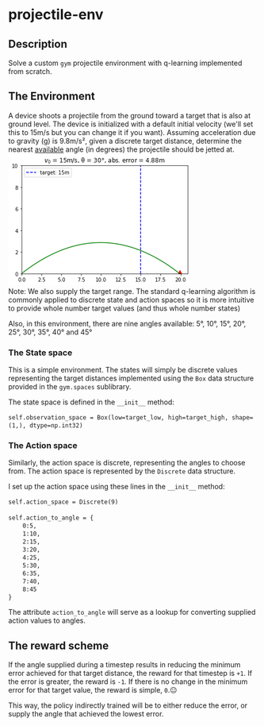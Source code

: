 # projectile-env
## Description
Solve a custom `gym` projectile environment with q-learning implemented from scratch.

## The Environment
A device shoots a projectile from the ground toward a target that is also at ground level. The device is initialized with a default initial velocity (we'll set this to 15m/s but you can change it if you want). Assuming acceleration due to gravity (g) is 9.8m/s², given a discrete target distance, determine the nearest <ins>available</ins> angle (in degrees) the projectile should be jetted at. 
![projectile render](projectile_img.png)  
Note: We also supply the target range. The standard q-learning algorithm is commonly applied to discrete state and action spaces so it is more intuitive to provide whole number target values (and thus whole number states)

Also, in this environment, there are nine angles available: 5°, 10°, 15°, 20°, 25°, 30°, 35°, 40° and 45°

### The State space
This is a simple environment. The states will simply be discrete values representing the target distances implemented using the `Box` data structure provided in the `gym.spaces` sublibrary.

The state space is defined in the `__init__` method:
```
self.observation_space = Box(low=target_low, high=target_high, shape=(1,), dtype=np.int32)
```

### The Action space
Similarly, the action space is discrete, representing the angles to choose from. The action space is represented by the `Discrete` data structure.

I set up the action space using these lines in the `__init__` method:
```
self.action_space = Discrete(9)

self.action_to_angle = {
    0:5,
    1:10,
    2:15,
    3:20,
    4:25, 
    5:30, 
    6:35, 
    7:40,
    8:45
}
```
The attribute `action_to_angle` will serve as a lookup for converting supplied action values to angles.

## The reward scheme
If the angle supplied during a timestep results in reducing the minimum error achieved for that target distance, the reward for that timestep is `+1`. If the error is greater, the reward is `-1`. If there is no change in the minimum error for that target value, the reward is simple, `0`.😐

This way, the policy indirectly trained will be to either reduce the error, or supply the angle that achieved the lowest error.  
  